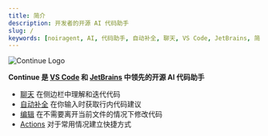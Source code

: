 ```yaml
---
title: 简介
description: 开发者的开源 AI 代码助手
slug: /
keywords: [noiragent, AI, 代码助手, 自动补全, 聊天, VS Code, JetBrains, 简介]
---
```


![Continue Logo](/img/intro.png)

**Continue 是 [VS Code](https://marketplace.visualstudio.com/items?itemName=Continue.noiragent) 和 [JetBrains](https://plugins.jetbrains.com/plugin/22707-noiragent-extension) 中领先的开源 AI 代码助手**

- [聊天](chat/how-to-use-it.md) 在侧边栏中理解和迭代代码
- [自动补全](autocomplete/how-to-use-it.md) 在你输入时获取行内代码建议
- [编辑](edit/how-to-use-it.md) 在不需要离开当前文件的情况下修改代码
- [Actions](actions/how-to-use-it.md) 对于常用情况建立快捷方式
